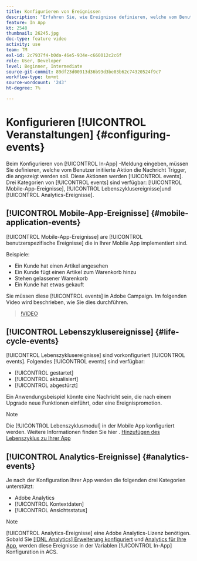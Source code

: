 ```yaml
---
title: Konfigurieren von Ereignissen
description: "Erfahren Sie, wie Ereignisse definieren, welche vom Benutzer initiierte Aktion eine In-App-Nachricht Trigger, die angezeigt werden soll. "
feature: In App
kt: 2548
thumbnail: 26245.jpg
doc-type: feature video
activity: use
team: TM
exl-id: 2c7937f4-b0da-46e5-934e-c660012c2c6f
role: User, Developer
level: Beginner, Intermediate
source-git-commit: 89df23d00913d36b93d3be03b62c74320524f9c7
workflow-type: tm+mt
source-wordcount: '243'
ht-degree: 7%

---
```


# Konfigurieren [!UICONTROL Veranstaltungen] {#configuring-events}

Beim Konfigurieren von [!UICONTROL In-App] -Meldung eingeben, müssen Sie definieren, welche vom Benutzer initiierte Aktion die Nachricht Trigger, die angezeigt werden soll. Diese Aktionen werden [!UICONTROL events]. Drei Kategorien von [!UICONTROL events] sind verfügbar: [!UICONTROL Mobile-App-Ereignisse], [!UICONTROL Lebenszyklusereignisse]und [!UICONTROL Analytics-Ereignisse].

## [!UICONTROL Mobile-App-Ereignisse] {#mobile-application-events}

[!UICONTROL Mobile-App-Ereignisse] are [!UICONTROL benutzerspezifische Ereignisse] die in Ihrer Mobile App implementiert sind.

Beispiele:

* Ein Kunde hat einen Artikel angesehen
* Ein Kunde fügt einen Artikel zum Warenkorb hinzu
* Stehen gelassener Warenkorb
* Ein Kunde hat etwas gekauft

Sie müssen diese [!UICONTROL events] in Adobe Campaign. Im folgenden Video wird beschrieben, wie Sie dies durchführen.

>[!VIDEO](https://video.tv.adobe.com/v/26245?quality=12&learn=on)

## [!UICONTROL Lebenszyklusereignisse] {#life-cycle-events}

[!UICONTROL Lebenszyklusereignisse] sind vorkonfiguriert [!UICONTROL events]. Folgendes [!UICONTROL events] sind verfügbar:

* [!UICONTROL gestartet]
* [!UICONTROL aktualisiert]
* [!UICONTROL abgestürzt]

Ein Anwendungsbeispiel könnte eine Nachricht sein, die nach einem Upgrade neue Funktionen einführt, oder eine Ereignispromotion.

>[!NOTE]
>
>Die [!UICONTROL Lebenszyklusmodul] in der Mobile App konfiguriert werden. Weitere Informationen finden Sie hier . [Hinzufügen des Lebenszyklus zu Ihrer App](https://aep-sdks.gitbook.io/docs/using-mobile-extensions/mobile-core/lifecycle)

## [!UICONTROL Analytics-Ereignisse] {#analytics-events}

Je nach der Konfiguration Ihrer App werden die folgenden drei Kategorien unterstützt:

* Adobe Analytics
* [!UICONTROL Kontextdaten]
* [!UICONTROL Ansichtsstatus]

>[!NOTE]
>
>[!UICONTROL Analytics-Ereignisse] eine Adobe Analytics-Lizenz benötigen. Sobald Sie [[!DNL Analytics] Erweiterung konfiguriert](https://aep-sdks.gitbook.io/docs/using-mobile-extensions/adobe-analytics#configure-analytics-extension-in-launch) und [Analytics für Ihre App](https://aep-sdks.gitbook.io/docs/using-mobile-extensions/adobe-analytics#add-analytics-to-your-app), werden diese Ereignisse in der Variablen [!UICONTROL In-App] Konfiguration in ACS.
